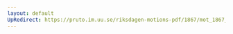 ```yaml
---
layout: default
UpRedirect: https://pruto.im.uu.se/riksdagen-motions-pdf/1867/mot_1867__ak__1/mot_1867__ak__1-001.pdf
---
```


